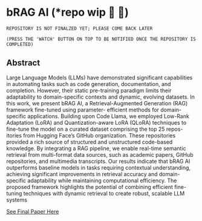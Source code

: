 # bRAG AI (*repo wip 🚧 🔨)

    REPOSITORY IS NOT FINALZED YET; PLEASE COME BACK LATER
    
    (PRESS THE 'WATCH' BUTTON ON TOP TO BE NOTIFIED ONCE THE REPOSITORY IS COMPLETED)

<!-- _This repository is for reference only. Any use, reproduction, modification, or discussion of the contents is strictly prohibited without written permission._ -->

## Abstract

Large Language Models (LLMs) have demonstrated significant capabilities in automating tasks such as code generation, documentation, and completion. However, their static pre-training paradigm limits their adaptability to domain-specific contexts and dynamic, evolving datasets. In this work, we present bRAG AI, a Retrieval-Augmented Generation (RAG) framework fine-tuned using parameter- efficient methods for domain-specific applications. Building upon Code Llama, we employed Low-Rank Adaptation (LoRA) and Quantization-aware LoRA (QLoRA) techniques to fine-tune the model on a curated dataset comprising the top 25 repos- itories from Hugging Face’s GitHub organization. These repositories provided a rich source of structured and unstructured code-based knowledge. By integrating a RAG pipeline, we enable real-time semantic retrieval from multi-format data sources, such as academic papers, GitHub repositories, and multimedia transcripts. Our results indicate that bRAG AI outperforms baseline models in tasks requiring contextual understanding, achieving significant improvements in retrieval accuracy and domain-specific adaptability while maintaining computational efficiency. The proposed framework highlights the potential of combining efficient fine-tuning techniques with dynamic retrieval to create robust, scalable LLM systems

[See Final Paper Here](./bRAGAI_Final_Paper.pdf)


